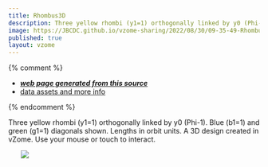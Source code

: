 ```yaml
---
title: Rhombus3D
description: Three yellow rhombi (y1=1) orthogonally linked by y0 (Phi-1). Blue (b1=1) and green (g1=1) diagonals shown. Lengths in orbit units.  A 3D design created in vZome.  Use your mouse or touch to interact.
image: https://JBCDC.github.io/vzome-sharing/2022/08/30/09-35-49-Rhombus3D/Rhombus3D.png
published: true
layout: vzome
---
```


{% comment %}
 - [***web page generated from this source***](<https://JBCDC.github.io/vzome-sharing/2022/08/30/Rhombus3D-09-35-49.html>)
 - [data assets and more info](<https://github.com/JBCDC/vzome-sharing/tree/main/2022/08/30/09-35-49-Rhombus3D/>)
 
{% endcomment %}

Three yellow rhombi (y1=1) orthogonally linked by y0 (Phi-1). Blue (b1=1) and green (g1=1) diagonals shown. Lengths in orbit units.  A 3D design created in vZome.  Use your mouse or touch to interact.

<vzome-viewer style="width: 87%; height: 60vh; margin: 5%"
       src="https://JBCDC.github.io/vzome-sharing/2022/08/30/09-35-49-Rhombus3D/Rhombus3D.vZome" >
  <img src="https://JBCDC.github.io/vzome-sharing/2022/08/30/09-35-49-Rhombus3D/Rhombus3D.png" />
</vzome-viewer>